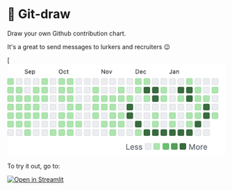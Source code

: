 # 🙈 Git-draw

Draw your own Github contribution chart.

It's a great to send messages to lurkers and recruiters 😉

[![Screenshot](https://github.com/tvst/git-draw/raw/master/screenshot.png)

To try it out, go to:

[![Open in Streamlit](https://static.streamlit.io/badges/streamlit_badge_black_white.svg)](https://share.streamlit.io/tvst/git-draw)
